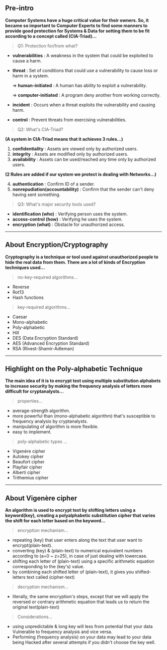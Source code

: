 ## Pre-intro

__Computer Systems have a huge critical value for their owners. So, it became so important to Computer Experts to find some manners to provide good protection for Systems & Data for setting them to be fit according to a concept called (CIA-Triad)...__

> Q1: Protection for/from what?

- __vulnerabilities__ :  A weakness in the system that could be exploited to cause a harm.

- __threat__ :  Set of conditions that could use a vulnerability to cause loss or harm in a system.

  => __human-initiated__ : A human has ability to exploit a vulnerability.

  => __computer-initiated__ : A program deny another from working correctly.

- __incident__ : Occurs when a threat exploits the vulnerability and causing harm.

- __control__ : Prevent threats from exercising vulnerabilities.

> Q2: What's CIA-Triad?

__(A system in CIA-Triad means that it achieves 3 rules...)__

1. __confidentiality__ : Assets are viewed only by authorized users.
2. __integrity__ : Assets are modified only by authorized users.
3. __availability__ : Assets can be used/reached any time only by authorized users.

__(2 Rules are added if our system we protect is dealing with Networks...)__

4. __authentication__ : Confirm ID of a sender.
5. __nonrepudiation(accountability)__ : Confirm that the sender can't deny having sent something.

> Q3: What's major security tools used?

- __identification (who)__ : Verifying person uses the system.
- __access-control (how)__  : Verifying he uses the system.
- __encryption (what)__ : Obstacle for unauthorized access.

---



## About Encryption/Cryptography

__Cryptography is a technique or tool used against unauthorized people to hide the real data from them. There are a lot of kinds of Encryption techniques used...__

> no-key-required algorithms...

- Reverse
- Rot13
- Hash functions

> key-required algorithms...

- Caesar
- Mono-alphabetic
- Poly-alphabetic
- Hill
- DES (Data Encryption Standard)
- AES (Advanced Encryption Standard)
- RSA (Rivest-Shamir-Adleman)

---



## Highlight on the Poly-alphabetic  Technique

__The main idea of it is to encrypt text using multiple substitution alphabets to increase security by making the frequency analysis of letters more difficult for cryptanalysts...__

> properties...

- average-strength algorithm.
- more powerful than (mono-alphabetic algorithm) that's susceptible to frequency analysis by cryptanalysts.
- manipulating of algorithm is more flexible.
- easy to implement.

> poly-alphabetic types ... 

- Vigenère cipher
- Autokey cipher
- Beaufort cipher
- Playfair cipher
- Alberti cipher
- Trithemius cipher

---



## About Vigenère cipher

__An algorithm is used to encrypt text by shifting letters using a keyword(key), creating a polyalphabetic substitution cipher that varies the shift for each letter based on the keyword...__

> encryption mechanism...

- repeating (key)  that user enters along the text that user want to encrypt(plain-text).
- converting (key) & (plain-text) to numerical equivalent numbers according to (a=0 ~ z=25), in case of just dealing with lowercase.
- shifting each letter of (plain-text) using a specific arithmetic equation corresponding to the (key's) value.
- by combining each shifted letter of (plain-text), it gives you shifted-letters text called (cipher-text)

> decryption mechanism...

- literally, the same encryption's steps, except that we will apply the reversed or contrary arithmetic equation that leads us to return the original text(plain-text)

> Considerations...

- using unpredictable & long key will less from potential that your data Vulnerable to frequency analysis and vice versa.
- Performing (frequency analysis) on your data may lead to your data being Hacked after several attempts if you didn't choose the key well.
